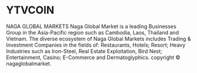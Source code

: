 # YTVCOIN
NAGA GLOBAL MARKETS
Naga Global Market is a leading Businesses Group in the Asia-Pacific region such as Cambodia, Laos, Thailand and Vietnam. The diverse ecosystem of Naga Global Markets includes Trading & Investment Companies in the fields of: Restaurants, Hotels; Resort; Heavy Industries such as Iron-Steel, Real Estate Exploitation, Bird Nest; Entertainment, Casino; E-Commerce and Dermatoglyphics.
copyright © nagaglobalmarket.
